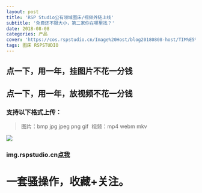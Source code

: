 ```yaml
---
layout: post
title: 'RSP Studio公有领域图床/视频外链上线'
subtitle: '免费还不限大小，第二家你在哪里找？'
date: 2018-08-08
categories: 产品
cover: 'https://cos.rspstudio.cn/Image%20Host/blog20180808-host/TIM%E5%9B%BE%E7%89%8720180808121031.png'
tags: 图床 RSPSTUDIO
---
```


## 点一下，用一年，挂图片不花一分钱
## 点一下，用一年，放视频不花一分钱
### 支持以下格式上传：
> 图片：bmp jpg jpeg png gif
> &nbsp;视频：mp4 webm mkv

![](https://cos.rspstudio.cn/Image%20Host/blog20180808-host/TIM%E5%9B%BE%E7%89%8720180808121031.png)
### img.rspstudio.cn[点我](https://img.rspstudio.cn/)
# 一套骚操作，收藏+关注。
